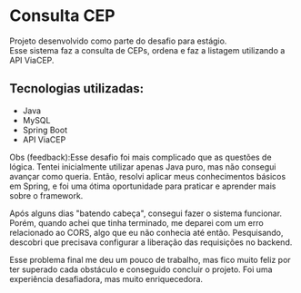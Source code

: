# Consulta CEP

Projeto desenvolvido como parte do desafio para estágio.  
Esse sistema faz a consulta de CEPs, ordena e faz a listagem utilizando a API ViaCEP.

## Tecnologias utilizadas:
- Java
- MySQL
- Spring Boot 
- API ViaCEP

Obs (feedback):Esse desafio foi mais complicado que as questões de lógica. Tentei inicialmente utilizar apenas Java puro, mas não consegui avançar como queria. Então, resolvi aplicar meus conhecimentos básicos em Spring, e foi uma ótima oportunidade para praticar e aprender mais sobre o framework.

Após alguns dias "batendo cabeça", consegui fazer o sistema funcionar. Porém, quando achei que tinha terminado, me deparei com um erro relacionado ao CORS, algo que eu não conhecia até então. Pesquisando, descobri que precisava configurar a liberação das requisições no backend.

Esse problema final me deu um pouco de trabalho, mas fico muito feliz por ter superado cada obstáculo e conseguido concluir o projeto. Foi uma experiência desafiadora, mas muito enriquecedora.


